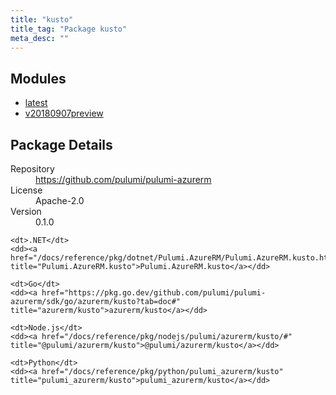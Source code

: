 ```yaml
---
title: "kusto"
title_tag: "Package kusto"
meta_desc: ""
---
```


<!-- WARNING: this file was generated by Pulumi Docs Generator. -->
<!-- Do not edit by hand unless you're certain you know what you are doing! -->



<h2 id="modules">Modules</h2>
<ul class="api">
    <li><a href="latest/" title="latest"><span class="symbol module"></span>latest</a></li>
    <li><a href="v20180907preview/" title="v20180907preview"><span class="symbol module"></span>v20180907preview</a></li>
</ul>

<h2 id="package-details">Package Details</h2>
<dl class="package-details">
	<dt>Repository</dt>
	<dd><a href="https://github.com/pulumi/pulumi-azurerm">https://github.com/pulumi/pulumi-azurerm</a></dd>
	<dt>License</dt>
	<dd>Apache-2.0</dd>
	<dt>Version</dt>
	<dd>0.1.0</dd>
</dl>



<dl class="tabular">

    <dt>.NET</dt>
    <dd><a href="/docs/reference/pkg/dotnet/Pulumi.AzureRM/Pulumi.AzureRM.kusto.html" title="Pulumi.AzureRM.kusto">Pulumi.AzureRM.kusto</a></dd>

    <dt>Go</dt>
    <dd><a href="https://pkg.go.dev/github.com/pulumi/pulumi-azurerm/sdk/go/azurerm/kusto?tab=doc#" title="azurerm/kusto">azurerm/kusto</a></dd>

    <dt>Node.js</dt>
    <dd><a href="/docs/reference/pkg/nodejs/pulumi/azurerm/kusto/#" title="@pulumi/azurerm/kusto">@pulumi/azurerm/kusto</a></dd>

    <dt>Python</dt>
    <dd><a href="/docs/reference/pkg/python/pulumi_azurerm/kusto" title="pulumi_azurerm/kusto">pulumi_azurerm/kusto</a></dd>

</dl>

